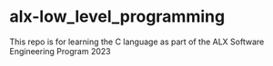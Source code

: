# alx-low_level_programming
This repo is for learning the C language as part of the ALX Software Engineering Program 2023
